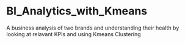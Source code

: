 # BI_Analytics_with_Kmeans
A business analysis of two brands and understanding their health by looking at relavant KPIs and using Kmeans Clustering
